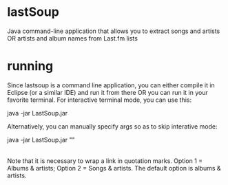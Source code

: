 # lastSoup
Java command-line application that allows you to extract songs and artists OR artists and album names from Last.fm lists

# running
Since lastsoup is a command line application, you can either compile it in Eclipse (or a similar IDE) and run it from there OR you can run it in your favorite terminal. For interactive terminal mode, you can use this:

java -jar LastSoup.jar

Alternatively, you can manually specify args so as to skip interative mode:

java -jar LastSoup.jar "<your-link-here>" <option>

Note that it is necessary to wrap a link in quotation marks. Option 1 = Albums & artists; Option 2 = Songs & artists. The default option is albums & artists. 
